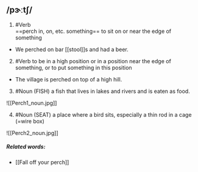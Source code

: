 ## /pɝːtʃ/
1. #Verb  
==perch in, on, etc. something==
to sit on or near the edge of something

- We perched on bar [[stool]]s and had a beer.

2. #Verb 
to be in a high position or in a position near the edge of something, or to put something in this position

- The village is perched on top of a high hill.

3. #Noun 
(FISH)
a fish that lives in lakes and rivers and is eaten as food.

![[Perch1_noun.jpg]]

4. #Noun 
(SEAT)
a place where a bird sits, especially a thin rod in a cage (=wire box)

![[Perch2_noun.jpg]]


##### Related words:
- [[Fall off your perch]]
